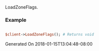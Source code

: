 LoadZoneFlags.
### Example

```perl

$client->LoadZoneFlags(); # Returns void
```


Generated On 2018-01-15T13:04:48-08:00